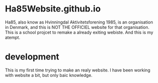 # Ha85Website.github.io


Ha85, also know as Hvinningdal Aktivitetsforening 1985, is an organisation in Denmark, and this is NOT THE OFFICIEL website for that organisation. This is a school projcet to remake a already exiting webiste. And this is my atempt.

<h1>development</h1>
This is my first time trying to make an realy website. I have been working with website a bit, but only baic knowledge.
